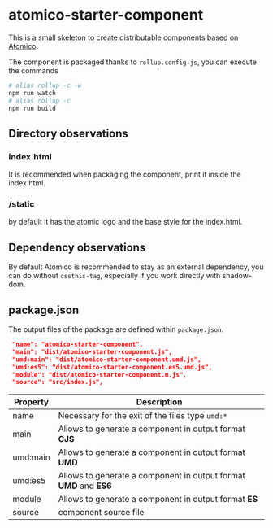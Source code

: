 # atomico-starter-component

This is a small skeleton to create distributable components based on [Atomico](https://github.com/uppercod/atomico).

The component is packaged thanks to `rollup.config.js`, you can execute the commands

```bash
# alias rollup -c -w
npm run watch
# alias rollup -c
npm run build
```

## Directory observations

### index.html

It is recommended when packaging the component, print it inside the index.html.

### /static

by default it has the atomic logo and the base style for the index.html.


## Dependency observations

By default Atomico is recommended to stay as an external dependency, you can do without `cssthis-tag`, especially if you work directly with shadow-dom.

## package.json

The output files of the package are defined within `package.json`.

```json
 "name": "atomico-starter-component",
 "main": "dist/atomico-starter-component.js",
 "umd:main": "dist/atomico-starter-component.umd.js",
 "umd:es5": "dist/atomico-starter-component.es5.umd.js",
 "module": "dist/atomico-starter-component.m.js",
 "source": "src/index.js",
```

| Property | Description |
|-----------|-------------|
| name | Necessary for the exit of the files type `umd:*`|
| main | Allows to generate a component in output format **CJS** |
| umd:main | Allows to generate a component in output format **UMD** |
| umd:es5 | Allows to generate a component in output format **UMD** and **ES6** |
| module | Allows to generate a component in output format **ES** |
| source | component source file |